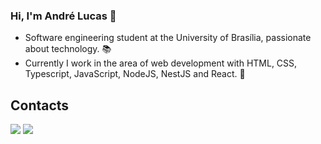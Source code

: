 ### Hi, I'm André Lucas 👋

- Software engineering student at the University of Brasília, passionate about technology. 📚 <br>
- Currently I work in the area of ​​web development with HTML, CSS, Typescript, JavaScript, NodeJS, NestJS and React. 🌱 

## Contacts

  <a href = "mailto:andre.lucas.lemos@gmail.com"><img src="https://img.shields.io/badge/Microsoft_Outlook-0078D4?style=for-the-badge&logo=microsoft-outlook&logoColor=white" target="_blank"></a>
  <a href="https://www.linkedin.com/in/andrelucasf/" target="_blank"><img src="https://img.shields.io/badge/-LinkedIn-%230077B5?style=for-the-badge&logo=linkedin&logoColor=white" target="_blank"></a>
  </div>
